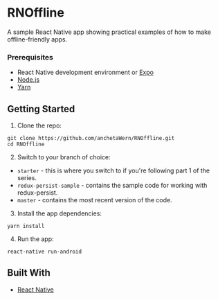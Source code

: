 # RNOffline
A sample React Native app showing practical examples of how to make offline-friendly apps.

### Prerequisites

- React Native development environment or [Expo](https://expo.io/)
- [Node.js](https://nodejs.org/en/)
- [Yarn](https://yarnpkg.com/en/)

## Getting Started

1. Clone the repo:

```
git clone https://github.com/anchetaWern/RNOffline.git
cd RNOffline
```

2. Switch to your branch of choice:

- `starter` - this is where you switch to if you're following part 1 of the series.
- `redux-persist-sample` - contains the sample code for working with redux-persist.
- `master` - contains the most recent version of the code.

3. Install the app dependencies:

```
yarn install
```

4. Run the app:

```
react-native run-android
```


## Built With

* [React Native](http://facebook.github.io/react-native/)
